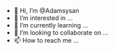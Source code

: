 - 👋 Hi, I’m @Adamsysan
- 👀 I’m interested in ...
- 🌱 I’m currently learning ...
- 💞️ I’m looking to collaborate on ...
- 📫 How to reach me ...

<!---
Adamsysan/Adamsysan is a ✨ special ✨ repository because its `README.md` (this file) appears on your GitHub profile.
You can click the Preview link to take a look at your changes.
--->
